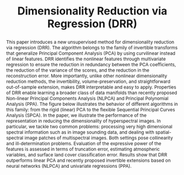 ---
title: "Dimensionality Reduction via Regression (DRR)"
abstract: "This paper introduces a new unsupervised method for dimensionality reduction via regression (DRR). The algorithm belongs to the family of invertible transforms that generalize Principal Component Analysis (PCA) by using curvilinear instead of linear features. DRR identifies the nonlinear features through multivariate regression to ensure the reduction in redundancy between the PCA coefficients, the reduction of the variance of the scores, and the reduction in the reconstruction error. More importantly, unlike other nonlinear dimensionality reduction methods, the invertibility, volume-preservation, and straightforward out-of-sample extension, makes DRR interpretable and easy to apply. Properties of DRR enable learning a broader class of data manifolds than recently proposed Non-linear Principal Components Analysis (NLPCA) and Principal Polynomial Analysis (PPA). The figure below illustrates the behavior of different algorithms in this family: from the rigid (linear) PCA to the flexible Sequential Principal Curves Analysis (SPCA). In the paper, we illustrate the performance of the representation in reducing the dimensionality of hyperspectral images. In particular, we tackle two common problems: processing very high dimensional spectral information such as in image sounding data, and dealing with spatial-spectral image patches of multispectral images. Both settings pose collinearity and ill-determination problems. Evaluation of the expressive power of the features is assessed in terms of truncation error, estimating atmospheric variables, and surface land cover classification error. Results show that DRR outperforms linear PCA and recently proposed invertible extensions based on neural networks (NLPCA) and univariate regressions (PPA)."
images:
  - link: "drr_image1.webp"
    # title: "Image 1"
    description: "The behavior of DRR and other dimensionality reduction algorithms."
  - link: "drr_image2.webp"
    # title: "Image 2"
    description: "Performance comparison of DRR with NLPCA, PPA, and SPCA."
references:
  - title: "Dimensionality Reduction via Regression in Hyperspectral Imagery"
    authors: "V. Laparra, J. Malo, G. Camps-Valls"
    publication: "IEEE J. Selected Topics in Signal Processing, Sept. 2015"
    link: "https://huggingface.co/datasets/isp-uv-es/Web_site_legacy/resolve/main/code/soft_feature/drr_jstsp2014_final.pdf"
  - title: "Principal Polynomial Analysis (PPA)"
    authors: "V. Laparra, S. Jiménez, D. Tuia, G. Camps-Valls, J. Malo"
    publication: "Int. J. Neural Syst., Nov. 2014"
    link: "https://huggingface.co/datasets/isp-uv-es/Web_site_legacy/resolve/main/code/soft_feature/IJNS_Laparra14_accepted_v5.pdf"
  - title: "Visual Aftereffects and Sensory Nonlinearities from a single Statistical Framework (SPCA)"
    authors: "V. Laparra, J. Malo"
    publication: "Frontiers in Human Neuroscience, 2015"
    link: "https://huggingface.co/datasets/isp-uv-es/Web_site_legacy/resolve/main/code/soft_feature/frontiers_laparra_malo_Accepted_15.pdf"
  - title: "Nonlinearities and Adaptation of Color Vision from Sequential Principal Curves Analysis"
    authors: "V. Laparra, S. Jiménez, G. Camps-Valls, J. Malo"
    publication: "Neural Computation 24(10): 2751-2788, Oct. 2012"
    link: "https://huggingface.co/datasets/isp-uv-es/Web_site_legacy/resolve/main/code/soft_feature/Neco_accepted_2012.pdf"
  - title: "V1 Nonlinearities emerge from local-to-global Nonlinear ICA"
    authors: "J. Malo, J. Gutiérrez"
    publication: "Network: Comput. in Neural Syst. 17(1): 85-102, 2006"
    link: "https://huggingface.co/datasets/isp-uv-es/Web_site_legacy/resolve/main/code/soft_feature/V1_from_non_linear_ICA.pdf"
  - title: "Non-Linear Principal Components Analysis"
    authors: "Scholz, M. Fraunholz, and J. Selbig"
    publication: "Springer, 2007, ch. 2, pp. 44–67"
    link: "http://www.nlpca.org/"
links:
  - title: "DRR Toolbox"
    link: "https://huggingface.co/datasets/isp-uv-es/Web_site_legacy/resolve/main/code/soft_feature/DRR_toolbox_v1.zip"
  - title: "DRR Paper"
    link: "https://huggingface.co/datasets/isp-uv-es/Web_site_legacy/resolve/main/code/soft_feature/drr_jstsp2014_final.pdf"
---